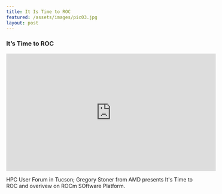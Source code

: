 ```yaml
---
title: It Is Time to ROC
featured: /assets/images/pic03.jpg
layout: post
---
```


### It’s Time to ROC

<iframe width="560" height="315" src="https://www.youtube.com/embed/dnKDFci2x2Q" frameborder="0" allowfullscreen></iframe>

HPC User Forum in Tucson; Gregory Stoner from AMD presents It's Time to ROC and overivew on ROCm SOftware Platform.


